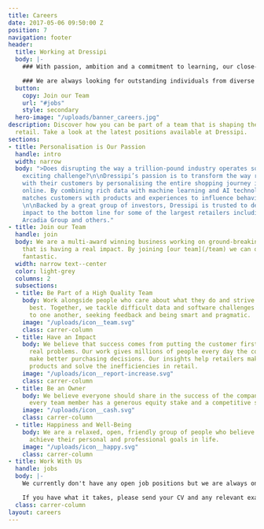 ```yaml
---
title: Careers
date: 2017-05-06 09:50:00 Z
position: 7
navigation: footer
header:
  title: Working at Dressipi
  body: |-
    ### With passion, ambition and a commitment to learning, our close-knit team support, challenge and inspire each other every day.

    ### We are always looking for outstanding individuals from diverse backgrounds who want to be part of our fantastic team and shape the future of retail.
  button:
    copy: Join our Team
    url: "#jobs"
    style: secondary
  hero-image: "/uploads/banner_careers.jpg"
description: Discover how you can be part of a team that is shaping the future of
  retail. Take a look at the latest positions available at Dressipi.
sections:
- title: Personalisation is Our Passion
  handle: intro
  width: narrow
  body: ">Does disrupting the way a trillion-pound industry operates sound like an
    exciting challenge?\n\nDressipi’s passion is to transform the way retailers engage
    with their customers by personalising the entire shopping journey instore and
    online. By combining rich data with machine learning and AI technology, Dressipi
    matches customers with products and experiences to influence behavior at scale.
    \n\nBacked by a great group of investors, Dressipi is trusted to deliver real
    impact to the bottom line for some of the largest retailers including John Lewis,
    Arcadia Group and others."
- title: Join our Team
  handle: join
  body: We are a multi-award winning business working on ground-breaking technology
    that is having a real impact. By joining [our team](/team) we can offer you something
    fantastic.
  width: narrow text--center
  color: light-grey
  columns: 2
  subsections:
  - title: Be Part of a High Quality Team
    body: Work alongside people who care about what they do and strive to do their
      best. Together, we tackle difficult data and software challenges by listening
      to one another, seeking feedback and being smart and pragmatic.
    image: "/uploads/icon__team.svg"
    class: carrer-column
  - title: Have an Impact
    body: We believe that success comes from putting the customer first and solving
      real problems. Our work gives millions of people every day the confidence to
      make better purchasing decisions. Our insights help retailers make better quality
      products and solve the inefficiencies in retail.
    image: "/uploads/icon__report-increase.svg"
    class: carrer-column
  - title: Be an Owner
    body: We believe everyone should share in the success of the company. That's why
      every team member has a generous equity stake and a competitive salary.
    image: "/uploads/icon__cash.svg"
    class: carrer-column
  - title: Happiness and Well-Being
    body: We are a relaxed, open, friendly group of people who believe everyone can
      achieve their personal and professional goals in life.
    image: "/uploads/icon__happy.svg"
    class: carrer-column
- title: Work With Us
  handle: jobs
  body: |-
    We currently don't have any open job positions but we are always on the look out for exceptional people who share our passion for predictive retailing.

    If you have what it takes, please send your CV and any relevant examples of previous work (eg: websites, apps, Stack Overflow or GitHub profile) to [jobs@dressipi.com](mailto:jobs@dressipi.com).
  class: carrer-column
layout: careers
---
```


